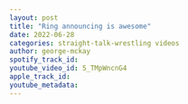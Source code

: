 ```yaml
---
layout: post
title: "Ring announcing is awesome"
date: 2022-06-28
categories: straight-talk-wrestling videos
author: george-mckay
spotify_track_id: 
youtube_video_id: 5_TMpWncnG4
apple_track_id: 
youtube_metadata: 
---
```


